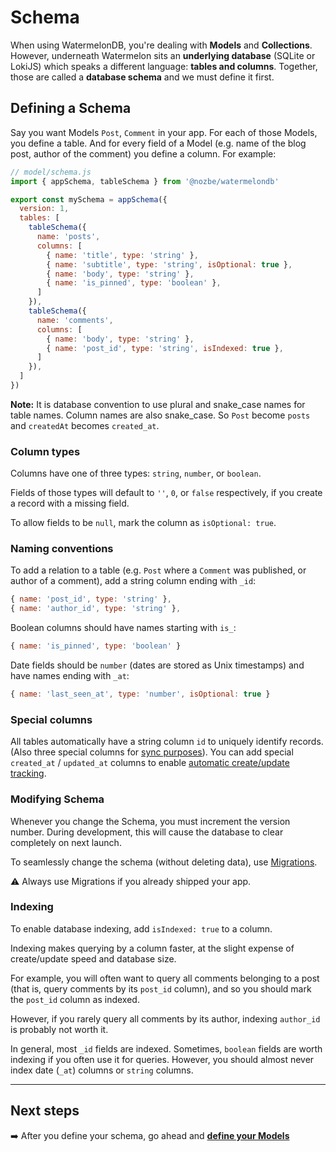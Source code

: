 # Schema

When using WatermelonDB, you're dealing with **Models** and **Collections**. However, underneath Watermelon sits an **underlying database** (SQLite or LokiJS) which speaks a different language: **tables and columns**. Together, those are called a **database schema** and we must define it first.

## Defining a Schema

Say you want Models `Post`, `Comment` in your app. For each of those Models, you define a table. And for every field of a Model (e.g. name of the blog post, author of the comment) you define a column. For example:

```js
// model/schema.js
import { appSchema, tableSchema } from '@nozbe/watermelondb'

export const mySchema = appSchema({
  version: 1,
  tables: [
    tableSchema({
      name: 'posts',
      columns: [
        { name: 'title', type: 'string' },
        { name: 'subtitle', type: 'string', isOptional: true },
        { name: 'body', type: 'string' },
        { name: 'is_pinned', type: 'boolean' },
      ]
    }),
    tableSchema({
      name: 'comments',
      columns: [
        { name: 'body', type: 'string' },
        { name: 'post_id', type: 'string', isIndexed: true },
      ]
    }),
  ]
})
```

**Note:** It is database convention to use plural and snake_case names for table names. Column names are also snake_case. So `Post` become `posts` and `createdAt` becomes `created_at`.

### Column types

Columns have one of three types: `string`, `number`, or `boolean`.

Fields of those types will default to `''`, `0`, or `false` respectively, if you create a record with a missing field.

To allow fields to be `null`, mark the column as `isOptional: true`.

### Naming conventions

To add a relation to a table (e.g. `Post` where a `Comment` was published, or author of a comment), add a string column ending with `_id`:

```js
{ name: 'post_id', type: 'string' },
{ name: 'author_id', type: 'string' },
```

Boolean columns should have names starting with `is_`:

```js
{ name: 'is_pinned', type: 'boolean' }
```

Date fields should be `number` (dates are stored as Unix timestamps) and have names ending with `_at`:

```js
{ name: 'last_seen_at', type: 'number', isOptional: true }
```

### Special columns

All tables automatically have a string column `id` to uniquely identify records. (Also three special columns for [sync purposes](./Implementation/Sync.md)). You can add special `created_at` / `updated_at` columns to enable [automatic create/update tracking](./Advanced/CreateUpdateTracking.md).

### Modifying Schema

Whenever you change the Schema, you must increment the version number. During development, this will cause the database to clear completely on next launch.

To seamlessly change the schema (without deleting data), use [Migrations](./Advanced/Migrations.md).

⚠️ Always use Migrations if you already shipped your app.

### Indexing

To enable database indexing, add `isIndexed: true` to a column.

Indexing makes querying by a column faster, at the slight expense of create/update speed and database size.

For example, you will often want to query all comments belonging to a post (that is, query comments by its `post_id` column), and so you should mark the `post_id` column as indexed.

However, if you rarely query all comments by its author, indexing `author_id` is probably not worth it.

In general, most `_id` fields are indexed. Sometimes, `boolean` fields are worth indexing if you often use it for queries. However, you should almost never index date (`_at`) columns or `string` columns.

* * *

## Next steps

➡️ After you define your schema, go ahead and [**define your Models**](./Model.md)
